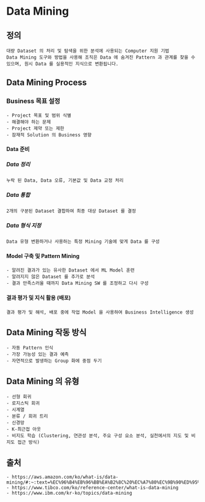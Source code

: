 # Data Mining
## 정의
    대량 Dataset 의 처리 및 탐색을 위한 분석에 사용되는 Computer 지원 기법
    Data Mining 도구와 방법을 사용해 조직은 Data 에 숨겨진 Pattern 과 관계를 찾을 수 있으며, 원시 Data 를 실용적인 지식으로 변환됩니다.
  
## Data Mining Process

### Business 목표 설정
    - Project 목표 및 범위 식별
    - 해결해야 하는 문제
    - Project 제약 또는 제한
    - 잠재적 Solution 의 Business 영향

#### Data 준비
##### Data 정리
    누락 된 Data, Data 오류, 기본값 및 Data 교정 처리
    
##### Data 통합
    2개의 구분된 Dataset 결합하여 최종 대상 Dataset 를 결정

##### Data 형식 지정
    Data 유형 변환하거나 사용하는 특정 Mining 기술에 맞게 Data 를 구성

#### Model 구축 및 Pattern Mining
    - 알려진 결과가 있는 유사한 Dataset 에서 ML Model 훈련
    - 알려지지 않은 Dataset 를 추가로 분석
    - 결과 만족스러울 때까지 Data Mining SW 를 조정하고 다시 구성

#### 결과 평가 및 지식 활용 (배포)
    결과 평가 및 해석, 배포 중에 작업 Model 을 사용하여 Business Intelligence 생성

## Data Mining 작동 방식
    - 자동 Pattern 인식
    - 가장 가능성 있는 결과 예측
    - 자연적으로 발생하는 Group 화에 중점 두기

## Data Mining 의 유형
    - 선형 회귀
    - 로지스틱 회귀
    - 시계열
    - 분류 / 회귀 트리
    - 신경망
    - K-최근접 아웃
    - 비지도 학습 (Clustering, 연관성 분석, 주요 구성 요소 분석, 실천에서의 지도 및 비지도 접근 방식)

## 출처
    - https://aws.amazon.com/ko/what-is/data-mining/#:~:text=%EC%96%B4%EB%96%BB%EA%B2%8C%20%EC%A7%80%EC%9B%90%ED%95%98%EB%82%98%EC%9A%94%3F-,%EB%8D%B0%EC%9D%B4%ED%84%B0%20%EB%A7%88%EC%9D%B4%EB%8B%9D%EC%9D%B4%EB%9E%80%20%EB%AC%B4%EC%97%87%EC%9D%B8%EA%B0%80%EC%9A%94%3F,%EC%8B%A4%EC%9A%A9%EC%A0%81%EC%9D%B8%20%EC%A7%80%EC%8B%9D%EC%9C%BC%EB%A1%9C%20%EB%B3%80%ED%99%98%ED%95%A9%EB%8B%88%EB%8B%A4.
    - https://www.tibco.com/ko/reference-center/what-is-data-mining
    - https://www.ibm.com/kr-ko/topics/data-mining
